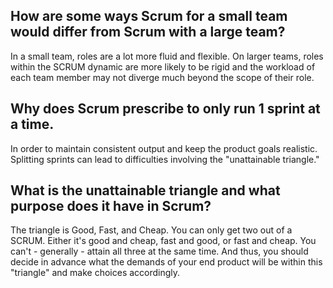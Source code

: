 ## How are some ways Scrum for a small team would differ from Scrum with a large team?

In a small team, roles are a lot more fluid and flexible. On larger teams, roles within the SCRUM dynamic are more likely to be rigid and the workload of each team member may not diverge much beyond the scope of their role.

## Why does Scrum prescribe to only run 1 sprint at a time.

In order to maintain consistent output and keep the product goals realistic. Splitting sprints can lead to difficulties involving the "unattainable triangle."

## What is the unattainable triangle and what purpose does it have in Scrum?

The triangle is Good, Fast, and Cheap. You can only get two out of a SCRUM. Either it's good and cheap, fast and good, or fast and cheap. You can't - generally - attain all three at the same time. And thus, you should decide in advance what the demands of your end product will be within this "triangle" and make choices accordingly.